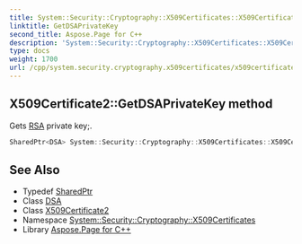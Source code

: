```yaml
---
title: System::Security::Cryptography::X509Certificates::X509Certificate2::GetDSAPrivateKey method
linktitle: GetDSAPrivateKey
second_title: Aspose.Page for C++
description: 'System::Security::Cryptography::X509Certificates::X509Certificate2::GetDSAPrivateKey method. Gets RSA private key; in C++.'
type: docs
weight: 1700
url: /cpp/system.security.cryptography.x509certificates/x509certificate2/getdsaprivatekey/
---
```

## X509Certificate2::GetDSAPrivateKey method


Gets [RSA](../../../system.security.cryptography/rsa/) private key;.

```cpp
SharedPtr<DSA> System::Security::Cryptography::X509Certificates::X509Certificate2::GetDSAPrivateKey() const
```

## See Also

* Typedef [SharedPtr](../../../system/sharedptr/)
* Class [DSA](../../../system.security.cryptography/dsa/)
* Class [X509Certificate2](../)
* Namespace [System::Security::Cryptography::X509Certificates](../../)
* Library [Aspose.Page for C++](../../../)
